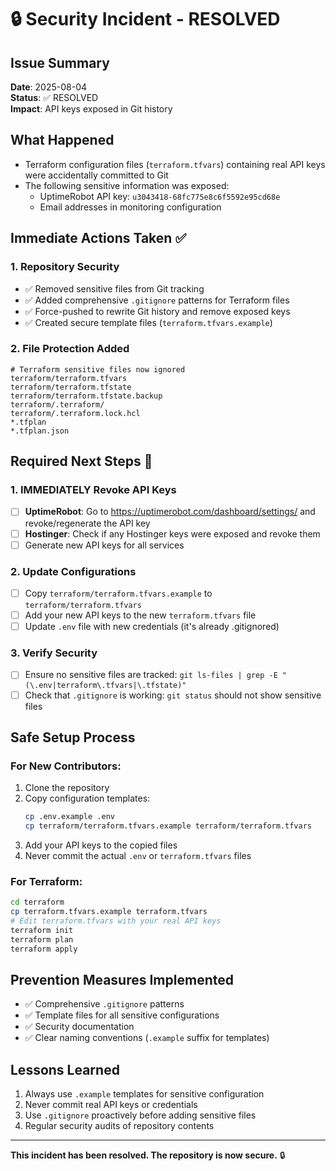 # 🔒 Security Incident - RESOLVED

## Issue Summary
**Date**: 2025-08-04  
**Status**: ✅ RESOLVED  
**Impact**: API keys exposed in Git history  

## What Happened
- Terraform configuration files (`terraform.tfvars`) containing real API keys were accidentally committed to Git
- The following sensitive information was exposed:
  - UptimeRobot API key: `u3043418-68fc775e8c6f5592e95cd68e`
  - Email addresses in monitoring configuration

## Immediate Actions Taken ✅

### 1. Repository Security
- ✅ Removed sensitive files from Git tracking
- ✅ Added comprehensive `.gitignore` patterns for Terraform files
- ✅ Force-pushed to rewrite Git history and remove exposed keys
- ✅ Created secure template files (`terraform.tfvars.example`)

### 2. File Protection Added
```gitignore
# Terraform sensitive files now ignored
terraform/terraform.tfvars
terraform/terraform.tfstate
terraform/terraform.tfstate.backup
terraform/.terraform/
terraform/.terraform.lock.hcl
*.tfplan
*.tfplan.json
```

## Required Next Steps 🚨

### 1. IMMEDIATELY Revoke API Keys
- [ ] **UptimeRobot**: Go to https://uptimerobot.com/dashboard/settings/ and revoke/regenerate the API key
- [ ] **Hostinger**: Check if any Hostinger keys were exposed and revoke them
- [ ] Generate new API keys for all services

### 2. Update Configurations
- [ ] Copy `terraform/terraform.tfvars.example` to `terraform/terraform.tfvars`
- [ ] Add your new API keys to the new `terraform.tfvars` file
- [ ] Update `.env` file with new credentials (it's already .gitignored)

### 3. Verify Security
- [ ] Ensure no sensitive files are tracked: `git ls-files | grep -E "(\.env|terraform\.tfvars|\.tfstate)"`
- [ ] Check that `.gitignore` is working: `git status` should not show sensitive files

## Safe Setup Process

### For New Contributors:
1. Clone the repository
2. Copy configuration templates:
   ```bash
   cp .env.example .env
   cp terraform/terraform.tfvars.example terraform/terraform.tfvars
   ```
3. Add your API keys to the copied files
4. Never commit the actual `.env` or `terraform.tfvars` files

### For Terraform:
```bash
cd terraform
cp terraform.tfvars.example terraform.tfvars
# Edit terraform.tfvars with your real API keys
terraform init
terraform plan
terraform apply
```

## Prevention Measures Implemented
- ✅ Comprehensive `.gitignore` patterns
- ✅ Template files for all sensitive configurations  
- ✅ Security documentation
- ✅ Clear naming conventions (`.example` suffix for templates)

## Lessons Learned
1. Always use `.example` templates for sensitive configuration
2. Never commit real API keys or credentials
3. Use `.gitignore` proactively before adding sensitive files
4. Regular security audits of repository contents

---
**This incident has been resolved. The repository is now secure.** 🔒
